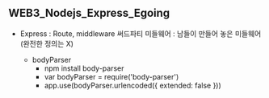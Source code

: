 ## WEB3_Nodejs_Express_Egoing

- Express : Route, middleware 
    써드파티 미들웨어 : 남들이 만들어 놓은 미들웨어 (완전한 정의는 X)
    


    - bodyParser
        - npm install body-parser
        - var bodyParser = require('body-parser')
        - app.use(bodyParser.urlencoded({ extended: false }))